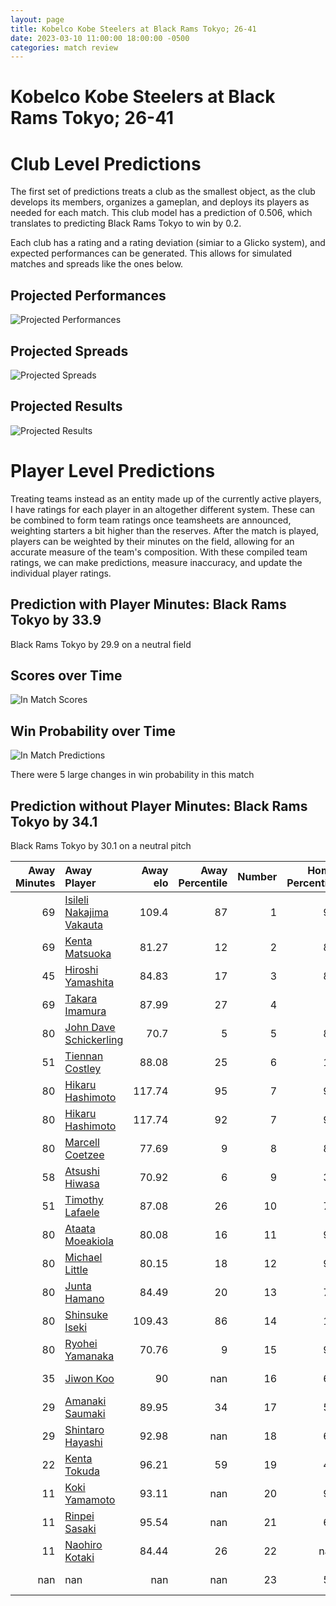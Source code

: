 ```yaml
---  
layout: page  
title: Kobelco Kobe Steelers at Black Rams Tokyo; 26-41  
date: 2023-03-10 11:00:00 18:00:00 -0500  
categories: match review  
---
```

# Kobelco Kobe Steelers at Black Rams Tokyo; 26-41

# Club Level Predictions


The first set of predictions treats a club as the smallest object, as the club develops its members, organizes a gameplan, and deploys its players as needed for each match. This club model has a prediction of 0.506, which translates to predicting Black Rams Tokyo to win by 0.2.

Each club has a rating and a rating deviation (simiar to a Glicko system), and expected performances can be generated. This allows for simulated matches and spreads like the ones below.
## Projected Performances


![Projected Performances](plots/performances_2023-03-10-BlackRamsTokyo-KobelcoKobeSteelers.png)
## Projected Spreads


![Projected Spreads](plots/spreads_2023-03-10-BlackRamsTokyo-KobelcoKobeSteelers.png)
## Projected Results


![Projected Results](plots/resultbar_2023-03-10-BlackRamsTokyo-KobelcoKobeSteelers.png)
# Player Level Predictions


Treating teams instead as an entity made up of the currently active players, I have ratings for each player in an altogether different system. These can be combined to form team ratings once teamsheets are announced, weighting starters a bit higher than the reserves. After the match is played, players can be weighted by their minutes on the field, allowing for an accurate measure of the team's composition. With these compiled team ratings, we can make predictions, measure inaccuracy, and update the individual player ratings.
## Prediction with Player Minutes: Black Rams Tokyo by 33.9


Black Rams Tokyo by 29.9 on a neutral field
## Scores over Time


![In Match Scores](plots/recap_scores_2023-03-10-BlackRamsTokyo-KobelcoKobeSteelers.png)
## Win Probability over Time


![In Match Predictions](plots/recap_prob_2023-03-10-BlackRamsTokyo-KobelcoKobeSteelers.png)

There were 5 large changes in win probability in this match
## Prediction without Player Minutes: Black Rams Tokyo by 34.1


Black Rams Tokyo by 30.1 on a neutral pitch



|   Away Minutes | Away Player                                                                    |   Away elo |   Away Percentile |   Number |   Home Percentile |   Home elo | Home Player                                                         |   Home Minutes |
|---------------:|:-------------------------------------------------------------------------------|-----------:|------------------:|---------:|------------------:|-----------:|:--------------------------------------------------------------------|---------------:|
|             69 | [Isileli Nakajima Vakauta](..//playerfiles//IsileliNakajimaVakauta_cleaned.md) |     109.4  |                87 |        1 |                91 |     113.38 | [Yuichiro Taniguchi](..//playerfiles//YuichiroTaniguchi_cleaned.md) |             58 |
|             69 | [Kenta Matsuoka](..//playerfiles//KentaMatsuoka_cleaned.md)                    |      81.27 |                12 |        2 |                84 |     105.84 | [Ko Sato](..//playerfiles//KoSato_cleaned.md)                       |             62 |
|             45 | [Hiroshi Yamashita](..//playerfiles//HiroshiYamashita_cleaned.md)              |      84.83 |                17 |        3 |                83 |     105.77 | [Paddy Ryan](..//playerfiles//PaddyRyan_cleaned.md)                 |             62 |
|             69 | [Takara Imamura](..//playerfiles//TakaraImamura_cleaned.md)                    |      87.99 |                27 |        4 |                 9 |      74.74 | [Daiki Yanagawa](..//playerfiles//DaikiYanagawa_cleaned.md)         |             35 |
|             80 | [John Dave Schickerling](..//playerfiles//JohnDaveSchickerling_cleaned.md)     |      70.7  |                 5 |        5 |                88 |     112.39 | [Talau Fakatava](..//playerfiles//TalauFakatava_cleaned.md)         |             80 |
|             51 | [Tiennan Costley](..//playerfiles//TiennanCostley_cleaned.md)                  |      88.08 |                25 |        6 |                16 |      82.9  | [Amato Fakatava](..//playerfiles//AmatoFakatava_cleaned.md)         |             80 |
|             80 | [Hikaru Hashimoto](..//playerfiles//HikaruHashimoto_cleaned.md)                |     117.74 |                95 |        7 |                97 |     130.02 | [Brodi McCurran](..//playerfiles//BrodiMcCurran_cleaned.md)         |             80 |
|             80 | [Hikaru Hashimoto](..//playerfiles//HikaruHashimoto_cleaned.md)                |     117.74 |                92 |        7 |                97 |     130.02 | [Brodi McCurran](..//playerfiles//BrodiMcCurran_cleaned.md)         |             80 |
|             80 | [Marcell Coetzee](..//playerfiles//MarcellCoetzee_cleaned.md)                  |      77.69 |                 9 |        8 |                85 |     110.48 | [Nathan Hughes](..//playerfiles//NathanHughes_cleaned.md)           |             62 |
|             58 | [Atsushi Hiwasa](..//playerfiles//AtsushiHiwasa_cleaned.md)                    |      70.92 |                 6 |        9 |                34 |      98.02 | [Toshiya Takahashi](..//playerfiles//ToshiyaTakahashi_cleaned.md)   |             73 |
|             51 | [Timothy Lafaele](..//playerfiles//TimothyLafaele_cleaned.md)                  |      87.08 |                26 |       10 |                77 |     105.61 | [Kohei Horigome](..//playerfiles//KoheiHorigome_cleaned.md)         |             62 |
|             80 | [Ataata Moeakiola](..//playerfiles//AtaataMoeakiola_cleaned.md)                |      80.08 |                16 |       11 |                94 |     120.61 | [Netani Vakayalia](..//playerfiles//NetaniVakayalia_cleaned.md)     |             80 |
|             80 | [Michael Little](..//playerfiles//MichaelLittle_cleaned.md)                    |      80.15 |                18 |       12 |                96 |     123.75 | [Hadleigh Parkes](..//playerfiles//HadleighParkes_cleaned.md)       |             80 |
|             80 | [Junta Hamano](..//playerfiles//JuntaHamano_cleaned.md)                        |      84.49 |                20 |       13 |                79 |     105.54 | [Yuki Ikeda](..//playerfiles//YukiIkeda_cleaned.md)                 |             80 |
|             80 | [Shinsuke Iseki](..//playerfiles//ShinsukeIseki_cleaned.md)                    |     109.43 |                86 |       14 |                10 |      78.72 | [Yuta Kurihara](..//playerfiles//YutaKurihara_cleaned.md)           |             71 |
|             80 | [Ryohei Yamanaka](..//playerfiles//RyoheiYamanaka_cleaned.md)                  |      70.76 |                 9 |       15 |                97 |     130.7  | [Matt McGahan](..//playerfiles//MattMcGahan_cleaned.md)             |             80 |
|             35 | [Jiwon Koo](..//playerfiles//JiwonKoo_cleaned.md)                              |      90    |               nan |       16 |                62 |     103.74 | [Junpei Yukawa](..//playerfiles//JunpeiYukawa_cleaned.md)           |             45 |
|             29 | [Amanaki Saumaki](..//playerfiles//AmanakiSaumaki_cleaned.md)                  |      89.95 |                34 |       17 |                51 |      95    | [Kazuma Nishi](..//playerfiles//KazumaNishi_cleaned.md)             |             22 |
|             29 | [Shintaro Hayashi](..//playerfiles//ShintaroHayashi_cleaned.md)                |      92.98 |               nan |       18 |                67 |     100.91 | [Kazuhiro Koike](..//playerfiles//KazuhiroKoike_cleaned.md)         |             18 |
|             22 | [Kenta Tokuda](..//playerfiles//KentaTokuda_cleaned.md)                        |      96.21 |                59 |       19 |                49 |      98.01 | [Daigo Sasagawa](..//playerfiles//DaigoSasagawa_cleaned.md)         |             18 |
|             11 | [Koki Yamamoto](..//playerfiles//KokiYamamoto_cleaned.md)                      |      93.11 |               nan |       20 |                92 |     117.02 | [Josh Goodhue](..//playerfiles//JoshGoodhue_cleaned.md)             |             18 |
|             11 | [Rinpei Sasaki](..//playerfiles//RinpeiSasaki_cleaned.md)                      |      95.54 |               nan |       21 |                66 |     109.02 | [Isaac Lucas](..//playerfiles//IsaacLucas_cleaned.md)               |             18 |
|             11 | [Naohiro Kotaki](..//playerfiles//NaohiroKotaki_cleaned.md)                    |      84.44 |                26 |       22 |               nan |      98.66 | [Amanaki Lotoahea](..//playerfiles//AmanakiLotoahea_cleaned.md)     |              9 |
|            nan | nan                                                                            |     nan    |               nan |       23 |                50 |      93.69 | [Takanobu Minami](..//playerfiles//TakanobuMinami_cleaned.md)       |              7 |

